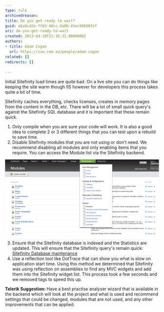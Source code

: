 ```yaml
---
type: rule
archivedreason: 
title: Do you get ready to wait?
guid: eba9cd2e-ff83-48cc-9a8b-41ec9965031f
uri: do-you-get-ready-to-wait
created: 2013-04-10T21:16:31.0000000Z
authors:
- title: Adam Cogan
  url: https://ssw.com.au/people/adam-cogan
related: []
redirects: []

---
```


Initial Sitefinity load times are quite bad.
On a live site you can do things like keeping the site warm though IIS however for developers this process takes quite a bit of time.

<!--endintro-->

Sitefinity caches everything, checks licenses, creates in memory pages from the content in the DB, etc.
There will be a lot of small quick query's against the Sitefinity SQL database and it is important that these remain quick.

1. Only compile when you are sure your code will work. It is also a good idea to complete 2 or 3 different things that you can test upon a rebuild to save time.
2. Disable Sitefinity modules that you are not using or don't need.
We recommend disabling all modules and only enabling items that you require.
    You can access the Module list via the Sitefinity backend.

![Figure: Administration -&gt; System -&gt; Modules](sitefinity-admin-module.jpg)  

3. Ensure that the Sitefinity database is indexed and the Statistics are updated.
This will ensure that the Sitefinity query's remain quick: [Sitefinity Database maintenance](http://knowledgebase.progress.com/articles/Article/Sitefinity-Database-maintenance)
4. Use a reflection tool like DotTrace that can show you what is slow on application start time.
Using this method we determined that Sitefinity was using reflection on assemblies to find any MVC widgets and add them into the Sitefinity widget list. This process took a few seconds and we removed tags to speed this up.


**Telerik Suggestion:** Have a best practise analyser wizard that is available in the backend which will look at the project and what is used and recommend settings that could be changed, modules that are not used, and any other improvements that can be applied.
